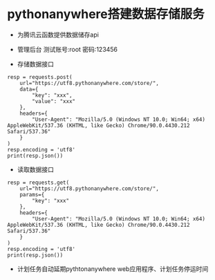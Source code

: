 # pythonanywhere搭建数据存储服务

+ 为腾讯云函数提供数据储存api

+ 管理后台 测试账号:root 密码:123456

+ 存储数据接口
```
resp = requests.post(
    url="https://utf8.pythonanywhere.com/store/",
    data={
        "key": "xxx", 
        "value": "xxx"
    },
    headers={
        "User-Agent": "Mozilla/5.0 (Windows NT 10.0; Win64; x64) AppleWebKit/537.36 (KHTML, like Gecko) Chrome/90.0.4430.212 Safari/537.36"
    }
)
resp.encoding = 'utf8'
print(resp.json())
```
+ 读取数据接口
```
resp = requests.get(
    url="https://utf8.pythonanywhere.com/store/",
    params={
        "key": "xxx"
    },
    headers={
        "User-Agent": "Mozilla/5.0 (Windows NT 10.0; Win64; x64) AppleWebKit/537.36 (KHTML, like Gecko) Chrome/90.0.4430.212 Safari/537.36"
    }
)
resp.encoding = 'utf8'
print(resp.json())
```

+ 计划任务自动延期pythtonanywhere web应用程序、计划任务停运时间
